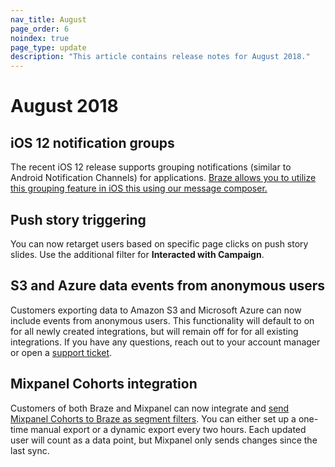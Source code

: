 ```yaml
---
nav_title: August
page_order: 6
noindex: true
page_type: update
description: "This article contains release notes for August 2018."
---
```

# August 2018

## iOS 12 notification groups

The recent iOS 12 release supports grouping notifications (similar to Android Notification Channels) for applications. [Braze allows you to utilize this grouping feature in iOS this using our message composer.]({{site.baseurl}}/user_guide/message_building_by_channel/push/creating_a_push_message/#notification-groups)

## Push story triggering

You can now retarget users based on specific page clicks on push story slides. Use the additional filter for __Interacted with Campaign__.

## S3 and Azure data events from anonymous users

Customers exporting data to Amazon S3 and Microsoft Azure can now include events from anonymous users. This functionality will default to on for all newly created integrations, but will remain off for for all existing integrations. If you have any questions, reach out to your account manager or open a [support ticket][support].

## Mixpanel Cohorts integration

Customers of both Braze and Mixpanel can now integrate and [send Mixpanel Cohorts to Braze as segment filters]({{site.baseurl}}/partners/insights/behavioral_analytics/mixpanel_for_currents/#mixpanel-cohort-import). You can either set up a one-time manual export or a dynamic export every two hours. Each updated user will count as a data point, but Mixpanel only sends changes since the last sync.

[support]: {{site.baseurl}}/braze_support/